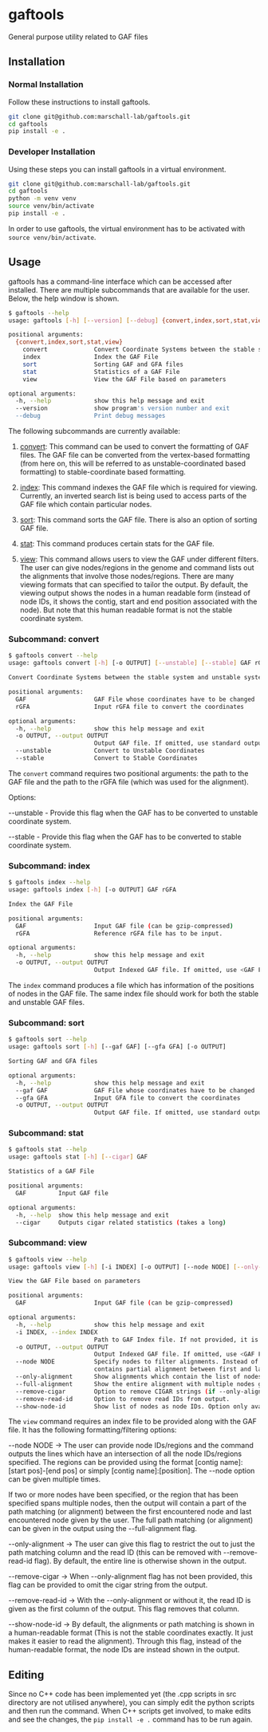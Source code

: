 # gaftools

General purpose utility related to GAF files

## Installation

### Normal Installation

Follow these instructions to install gaftools.

```sh
git clone git@github.com:marschall-lab/gaftools.git
cd gaftools
pip install -e .
```

### Developer Installation

Using these steps you can install gaftools in a virtual environment.

```sh
git clone git@github.com:marschall-lab/gaftools.git
cd gaftools
python -m venv venv
source venv/bin/activate
pip install -e .
```

In order to use gaftools, the virtual environment has to be activated with `source venv/bin/activate`.

## Usage

gaftools has a command-line interface which can be accessed after installed. There are multiple subcommands that are available for the user. Below, the help window is shown.

```sh
$ gaftools --help
usage: gaftools [-h] [--version] [--debug] {convert,index,sort,stat,view} ...

positional arguments:
  {convert,index,sort,stat,view}
    convert             Convert Coordinate Systems between the stable system and unstable system
    index               Index the GAF File
    sort                Sorting GAF and GFA files
    stat                Statistics of a GAF File
    view                View the GAF File based on parameters

optional arguments:
  -h, --help            show this help message and exit
  --version             show program's version number and exit
  --debug               Print debug messages
```

The following subcommands are currently available:

1. [convert](#convert): This command can be used to convert the formatting of GAF files. The GAF file can be converted from the vertex-based formatting (from here on, this will be referred to as unstable-coordinated based formatting) to stable-coordinate based formatting.

2. [index](#index): This command indexes the GAF file which is required for viewing. Currently, an inverted search list is being used to access parts of the GAF file which contain particular nodes.

3. [sort](#sort): This command sorts the GAF file. There is also an option of sorting GAF file.

4. [stat](#stat): This command produces certain stats for the GAF file.

5. [view](#view): This command allows users to view the GAF under different filters. The user can give nodes/regions in the genome and command lists out the alignments that involve those nodes/regions. There are many viewing formats that can specified to tailor the output. By default, the viewing output shows the nodes in a human readable form (instead of node IDs, it shows the contig, start and end position associated with the node). But note that this human readable format is not the stable coordinate system.

### <a id="convert"></a> Subcommand: convert

```sh
$ gaftools convert --help
usage: gaftools convert [-h] [-o OUTPUT] [--unstable] [--stable] GAF rGFA

Convert Coordinate Systems between the stable system and unstable system

positional arguments:
  GAF                   GAF File whose coordinates have to be changed
  rGFA                  Input rGFA file to convert the coordinates

optional arguments:
  -h, --help            show this help message and exit
  -o OUTPUT, --output OUTPUT
                        Output GAF file. If omitted, use standard output.
  --unstable            Convert to Unstable Coordinates
  --stable              Convert to Stable Coordinates

```

The `convert` command requires two positional arguments: the path to the GAF file and the path to the rGFA file (which was used for the alignment).

Options:

--unstable - Provide this flag when the GAF has to be converted to unstable coordinate system.

--stable - Provide this flag when the GAF has to be converted to stable coordinate system.

### <a id="index"></a> Subcommand: index

```sh
$ gaftools index --help
usage: gaftools index [-h] [-o OUTPUT] GAF rGFA

Index the GAF File

positional arguments:
  GAF                   Input GAF file (can be gzip-compressed)
  rGFA                  Reference rGFA file has to be input.

optional arguments:
  -h, --help            show this help message and exit
  -o OUTPUT, --output OUTPUT
                        Output Indexed GAF file. If omitted, use <GAF File>.gai.
```

The `index` command produces a file which has information of the positions of nodes in the GAF file. The same index file should work for both the stable and unstable GAF files.

### <a id="sort"></a> Subcommand: sort

```sh
$ gaftools sort --help
usage: gaftools sort [-h] [--gaf GAF] [--gfa GFA] [-o OUTPUT]

Sorting GAF and GFA files

optional arguments:
  -h, --help            show this help message and exit
  --gaf GAF             GAF File whose coordinates have to be changed
  --gfa GFA             Input GFA file to convert the coordinates
  -o OUTPUT, --output OUTPUT
                        Output GAF file. If omitted, use standard output.
```

### <a id="stat"></a> Subcommand: stat

```sh
$ gaftools stat --help
usage: gaftools stat [-h] [--cigar] GAF

Statistics of a GAF File

positional arguments:
  GAF         Input GAF file

optional arguments:
  -h, --help  show this help message and exit
  --cigar     Outputs cigar related statistics (takes a long)
```

### <a id="view"></a> Subcommand: view

```sh
$ gaftools view --help
usage: gaftools view [-h] [-i INDEX] [-o OUTPUT] [--node NODE] [--only-alignment] [--full-alignment] [--remove-cigar] [--remove-read-id] [--show-node-id] GAF

View the GAF File based on parameters

positional arguments:
  GAF                   Input GAF file (can be gzip-compressed)

optional arguments:
  -h, --help            show this help message and exit
  -i INDEX, --index INDEX
                        Path to GAF Index file. If not provided, it is assumed to be in the same directory as GAF file with the same name and .gaf.gai extension
  -o OUTPUT, --output OUTPUT
                        Output Indexed GAF file. If omitted, use <GAF File>.gai.
  --node NODE           Specify nodes to filter alignments. Instead of node ID, regions can also be specified. Can be used multiple times. When multiple nodes are specified, output
                        contains partial alignment between first and last node. Entire alignment can be shown with --full-alignment flag.
  --only-alignment      Show alignments which contain the list of nodes.
  --full-alignment      Show the entire alignment with multiple nodes given.
  --remove-cigar        Option to remove CIGAR strings (if --only-alignment has not been chosen).
  --remove-read-id      Option to remove read IDs from output.
  --show-node-id        Show list of nodes as node IDs. Option only available with --only-alignment (Default: Show in human readable form.)
```

The `view` command requires an index file to be provided along with the GAF file. It has the following formatting/filtering options:

--node NODE -> The user can provide node IDs/regions and the command outputs the lines which have an intersection of all the node IDs/regions specified. The regions can be provided using the format [contig name]:[start pos]-[end pos] or simply [contig name]:[position]. The --node option can be given multiple times. 

If two or more nodes have been specified, or the region that has been specified spans multiple nodes, then the output will contain a part of the path matching (or alignment) between the first encountered node and last encountered node given by the user. The full path matching (or alignment) can be given in the output using the --full-alignment flag. 

--only-alignment -> The user can give this flag to restrict the out to just the path matching column and the read ID (this can be removed with --remove-read-id flag). By default, the entire line is otherwise shown in the output.

--remove-cigar -> When --only-alignment flag has not been provided, this flag can be provided to omit the cigar string from the output.

--remove-read-id -> With the --only-alignment or without it, the read ID is given as the first column of the output. This flag removes that column.

--show-node-id -> By default, the alignments or path matching is shown in a human-readable format (This is not the stable coordinates exactly. It just makes it easier to read the alignment). Through this flag, instead of the human-readable format, the node IDs are instead shown in the output.

## Editing

Since no C++ code has been implemented yet (the .cpp scripts in src directory are not utilised anywhere), you can simply edit the python scripts and then run the command. When C++ scripts get involved, to make edits and see the changes, the `pip install -e .` command has to be run again.


